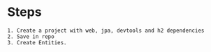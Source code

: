
# Steps
    1. Create a project with web, jpa, devtools and h2 dependencies
    2. Save in repo
    3. Create Entities.